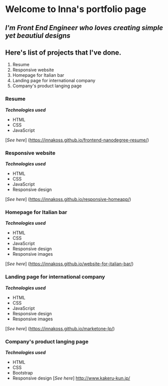 # Welcome to Inna's portfolio page
## _**I'm Front End Engineer who loves creating simple yet beautiul designs**_ ##
## Here's list of projects that I've done. 

1. Resume
2. Responsive website
3. Homepage for Italian bar
4. Landing page for international company
5. Company's product langing page

### Resume
_**Technologies used**_
- HTML
- CSS
- JavaScript

[_See here_] (https://innakoss.github.io/frontend-nanodegree-resume/)

### Responsive website
_**Technologies used**_
- HTML
- CSS
- JavaScript
- Responsive design

[_See here_] (https://innakoss.github.io/responsive-homeapp/)

### Homepage for Italian bar
_**Technologies used**_
- HTML
- CSS
- JavaScript
- Responsive design
- Responsive images

[_See here_] (https://innakoss.github.io/website-for-italian-bar/)

### Landing page for international company
_**Technologies used**_
- HTML
- CSS
- JavaScript
- Responsive design
- Responsive images

[_See here_] (https://innakoss.github.io/marketone-lp/)

### Company's product langing page
_**Technologies used**_
- HTML
- CSS
- Bootstrap
- Responsive design
[_See here_] http://www.kakeru-kun.jp/
